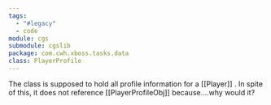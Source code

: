 ```yaml
---
tags:
  - "#legacy"
  - code
module: cgs
submodule: cgslib
package: com.cwh.xboss.tasks.data
class: PlayerProfile
---
```

The class is supposed to hold all profile information for a [[Player]] . In spite of this, it does not reference [[PlayerProfileObj]] because....why would it?

